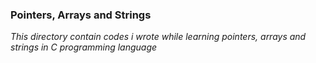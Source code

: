 ### Pointers, Arrays and Strings ###
*This directory contain codes i wrote while learning pointers, arrays and strings in C programming language*

